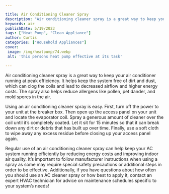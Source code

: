 ```yaml
---

title: Air Conditioning Cleaner Spray
description: "Air conditioning cleaner spray is a great way to keep your air conditioner running at peak efficiency. It helps keep the system fr...learn more about it now"
keywords: air
publishDate: 5/19/2023
tags: ["Heat Pump", "Clean Appliance"]
author: Curtis
categories: ["Household Appliances"]
cover: 
 image: /img/heatpump/74.webp
 alt: 'this persons heat pump effective at its task'

---
```


Air conditioning cleaner spray is a great way to keep your air conditioner running at peak efficiency. It helps keep the system free of dirt and dust, which can clog the coils and lead to decreased airflow and higher energy costs. The spray also helps reduce allergens like pollen, pet dander, and mold spores in the air.

Using an air conditioning cleaner spray is easy. First, turn off the power to your unit at the breaker box. Then open up the access panel on your unit and locate the evaporator coil. Spray a generous amount of cleaner over the coil until it’s completely coated. Let it sit for 15 minutes so that it can break down any dirt or debris that has built up over time. Finally, use a soft cloth to wipe away any excess residue before closing up your access panel again.

Regular use of an air conditioning cleaner spray can help keep your AC system running efficiently by reducing energy costs and improving indoor air quality. It’s important to follow manufacturer instructions when using a spray as some may require special safety precautions or additional steps in order to be effective. Additionally, if you have questions about how often you should use an AC cleaner spray or how best to apply it, contact an expert HVAC technician for advice on maintenance schedules specific to your system’s needs!
